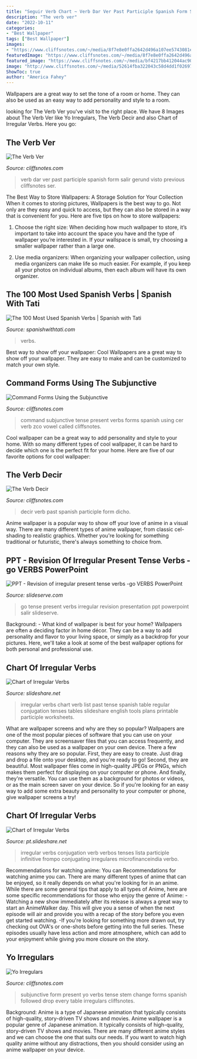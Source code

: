 ```yaml
---
title: "Seguir Verb Chart ~ Verb Dar Ver Past Participle Spanish Form Salir Gerund Visto Previous Cliffsnotes Ser"
description: "The verb ver"
date: "2022-10-11"
categories:
- "Best Wallpaper"
tags: ["Best Wallpaper"]
images:
- "https://www.cliffsnotes.com/~/media/8f7e8e0ffa2642d496a107ee5743081e.ashx?la=en"
featuredImage: "https://www.cliffsnotes.com/~/media/8f7e8e0ffa2642d496a107ee5743081e.ashx?la=en"
featured_image: "https://www.cliffsnotes.com/~/media/bf4217bb412044ac90420fde8dca9ba9.ashx?la=en"
image: "http://www.cliffsnotes.com/~/media/52614fba322043c58d4dd1f026971333.ashx?la=en"
ShowToc: true
author: "America Fahey"
---
```



Wallpapers are a great way to set the tone of a room or home. They can also be used as an easy way to add personality and style to a room.

	

		
looking for The Verb Ver you've visit to the right place. We have 8 Images about The Verb Ver like Yo Irregulars, The Verb Decir and also Chart of Irregular Verbs. Here you go:
		
    
## The Verb Ver

<img loading=lazy src="http://www.cliffsnotes.com/~/media/52614fba322043c58d4dd1f026971333.ashx?la=en" onerror="this.onerror=null;this.src='https://tse4.mm.bing.net/th?id=OIP.Dwwym0njhuGJn5QA0NvLMgHaLJ&amp;pid=15.1';" alt="The Verb Ver">

_Source: cliffsnotes.com_

>verb dar ver past participle spanish form salir gerund visto previous cliffsnotes ser. 

	

The Best Way to Store Wallpapers: A Storage Solution for Your Collection
When it comes to storing pictures, Wallpapers is the best way to go. Not only are they easy and quick to access, but they can also be stored in a way that is convenient for you. Here are five tips on how to store wallpapers:
1) Choose the right size: When deciding how much wallpaper to store, it’s important to take into account the space you have and the type of wallpaper you’re interested in. If your wallspace is small, try choosing a smaller wallpaper rather than a large one.

2) Use media organizers: When organizing your wallpaper collection, using media organizers can make life so much easier. For example, if you keep all your photos on individual albums, then each album will have its own organizer.

    
## The 100 Most Used Spanish Verbs | Spanish With Tati

<img loading=lazy src="https://spanishwithtati.com/wp-content/uploads/2020/07/100-Spanish-Verbs-Blog-Post-1024x1536.png" onerror="this.onerror=null;this.src='https://tse2.mm.bing.net/th?id=OIP.kFnrTS_Hp7-wNX2cykVdaQHaLH&amp;pid=15.1';" alt="The 100 Most Used Spanish Verbs | Spanish with Tati">

_Source: spanishwithtati.com_

>verbs. 

	

Best way to show off your wallpaper:
Cool Wallpapers are a great way to show off your wallpaper. They are easy to make and can be customized to match your own style.

    
## Command Forms Using The Subjunctive

<img loading=lazy src="http://www.cliffsnotes.com/~/media/a95c6ce90b394924a4c1fac90c6b4be7.ashx?la=en" onerror="this.onerror=null;this.src='https://tse3.mm.bing.net/th?id=OIP.Ev8IvnA_HzVn2bUEwN1u6gHaDh&amp;pid=15.1';" alt="Command Forms Using the Subjunctive">

_Source: cliffsnotes.com_

>command subjunctive tense present verbs forms spanish using cer verb zco vowel called cliffsnotes. 

	

Cool wallpaper can be a great way to add personality and style to your home. With so many different types of cool wallpaper, it can be hard to decide which one is the perfect fit for your home. Here are five of our favorite options for cool wallpaper: 

    
## The Verb Decir

<img loading=lazy src="https://www.cliffsnotes.com/~/media/8f7e8e0ffa2642d496a107ee5743081e.ashx?la=en" onerror="this.onerror=null;this.src='https://tse2.mm.bing.net/th?id=OIP.zQGxnHfnvTTFXuKdQyEgSQHaGy&amp;pid=15.1';" alt="The Verb Decir">

_Source: cliffsnotes.com_

>decir verb past spanish participle form dicho. 

	

Anime wallpaper is a popular way to show off your love of anime in a visual way. There are many different types of anime wallpaper, from classic cel-shading to realistic graphics. Whether you're looking for something traditional or futuristic, there's always something to choice from.

    
## PPT - Revision Of Irregular Present Tense Verbs -go VERBS PowerPoint

<img loading=lazy src="https://image1.slideserve.com/2323239/revision-of-irregular-present-tense-verbs-go-verbs-l.jpg" onerror="this.onerror=null;this.src='https://tse4.mm.bing.net/th?id=OIP.y6tuJFw0AbeTwotfbWfb1AHaFj&amp;pid=15.1';" alt="PPT - Revision of irregular present tense verbs -go VERBS PowerPoint">

_Source: slideserve.com_

>go tense present verbs irregular revision presentation ppt powerpoint salir slideserve. 

	

Background: - What kind of wallpaper is best for your home?
Wallpapers are often a deciding factor in home décor. They can be a way to add personality and flavor to your living space, or simply as a backdrop for your pictures. Here, we'll take a look at some of the best wallpaper options for both personal and professional use.

    
## Chart Of Irregular Verbs

<img loading=lazy src="https://cdn.slidesharecdn.com/ss_thumbnails/irregular-verbs-chart-120831230809-phpapp01-thumbnail-4.jpg?cb=1346455707" onerror="this.onerror=null;this.src='https://tse3.mm.bing.net/th?id=OIP.N-n44Ah3li5vfWjggE9aYgHaKe&amp;pid=15.1';" alt="Chart of Irregular Verbs">

_Source: slideshare.net_

>irregular verbs chart verb list past tense spanish table regular conjugation tenses tables slideshare english tools plans printable participle worksheets. 

	

What are wallpaper screens and why are they so popular?
Wallpapers are one of the most popular pieces of software that you can use on your computer. They are screensaver files that you can access frequently, and they can also be used as a wallpaper on your own device. There a few reasons why they are so popular. First, they are easy to create. Just drag and drop a file onto your desktop, and you're ready to go! Second, they are beautiful. Most wallpaper files come in high-quality JPEGs or PNGs, which makes them perfect for displaying on your computer or phone. And finally, they're versatile. You can use them as a background for photos or videos, or as the main screen saver on your device. So if you're looking for an easy way to add some extra beauty and personality to your computer or phone, give wallpaper screens a try!

    
## Chart Of Irregular Verbs

<img loading=lazy src="https://image.slidesharecdn.com/irregular-verbs-chart-120831230809-phpapp01/95/chart-of-irregular-verbs-1-728.jpg?cb=1346455707" onerror="this.onerror=null;this.src='https://tse1.mm.bing.net/th?id=OIP.hmQPHx-b0rlsUrQd_-kxCAHaKd&amp;pid=15.1';" alt="Chart of Irregular Verbs">

_Source: pt.slideshare.net_

>irregular verbs conjugation verb verbos tenses lista participle infinitive frompo conjugating irregulares microfinanceindia verbo. 

	

Recommendations for watching anime: You can
Recommendations for watching anime you can. There are many different types of anime that can be enjoyed, so it really depends on what you're looking for in an anime. While there are some general tips that apply to all types of Anime, here are some specific recommendations for those who enjoy the genre of Anime: 
-Watching a new show immediately after its release is always a great way to start an AnimeWalker day. This will give you a sense of when the next episode will air and provide you with a recap of the story before you even get started watching. 
-If you're looking for something more drawn out, try checking out OVA's or one-shots before getting into the full series. These episodes usually have less action and more atmosphere, which can add to your enjoyment while giving you more closure on the story.

    
## Yo Irregulars

<img loading=lazy src="https://www.cliffsnotes.com/~/media/bf4217bb412044ac90420fde8dca9ba9.ashx?la=en" onerror="this.onerror=null;this.src='https://tse3.mm.bing.net/th?id=OIP.8NwuW3YBPHDyOpuQnywzmQHaEn&amp;pid=15.1';" alt="Yo Irregulars">

_Source: cliffsnotes.com_

>subjunctive form present yo verbs tense stem change forms spanish followed drop every table irregulars cliffsnotes. 

	

Background: Anime is a type of Japanese animation that typically consists of high-quality, story-driven TV shows and movies.
Anime wallpaper is a popular genre of Japanese animation. It typically consists of high-quality, story-driven TV shows and movies. There are many different anime styles and we can choose the one that suits our needs. If you want to watch high quality anime without any distractions, then you should consider using an anime wallpaper on your device.

